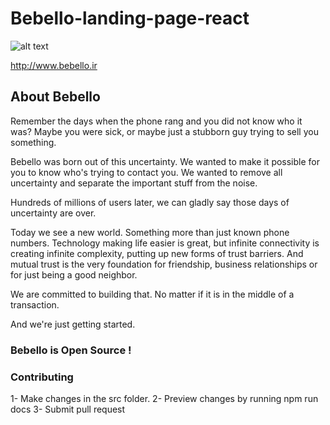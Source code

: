 # Bebello-landing-page-react


 ![alt text](http://bebello.ir/img/bebello_logo.png)



 http://www.bebello.ir


 ## About Bebello
 Remember the days when the phone rang and you did not know who it was? Maybe you were sick, or maybe just a stubborn guy trying to sell you something.

Bebello was born out of this uncertainty. We wanted to make it possible for you to know who's trying to contact you. We wanted to remove all uncertainty and separate the important stuff from the noise.

Hundreds of millions of users later, we can gladly say those days of uncertainty are over.

Today we see a new world. Something more than just known phone numbers. Technology making life easier is great, but infinite connectivity is creating infinite complexity, putting up new forms of trust barriers. And mutual trust is the very foundation for friendship, business relationships or for just being a good neighbor.

We are committed to building that. No matter if it is in the middle of a transaction.

And we're just getting started.



### Bebello is Open Source !



### Contributing

1- Make changes in the src folder.
2- Preview changes by running npm run docs
3- Submit pull request
